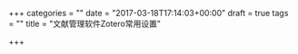 +++
categories = ""
date = "2017-03-18T17:14:03+00:00"
draft = true
tags = ""
title = "文献管理软件Zotero常用设置"

+++
